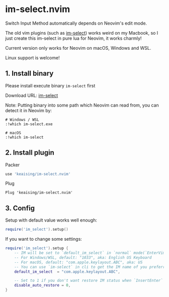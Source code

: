 # im-select.nvim

Switch Input Method automatically depends on Neovim's edit mode.

The old vim plugins (such as [im-select](https://github.com/daipeihust/im-select)) works weird on my Macbook, so I just create this im-select in pure lua for Neovim, it works charmly!

Current version only works for Neovim on macOS, Windows and WSL.

Linux support is welcome!

## 1. Install binary

Please install execute binary `im-select` first

Download URL:  [im-select](https://github.com/daipeihust/im-select)

Note: Putting binary into some path which Neovim can read from, you can detect it in Neovim by:

```
# Windows / WSL
:!which im-select.exe

# macOS
:!which im-select
```

## 2. Install plugin

Packer

``` lua
use 'keaising/im-select.nvim'
```

Plug

``` vim
Plug 'keaising/im-select.nvim'
```

## 3. Config

Setup with default value works well enough:

```lua
require('im_select').setup()
```

If you want to change some settings: 

```lua
require('im_select').setup {
	-- IM will be set to `default_im_select` in `normal` mode(`EnterVim` or `InsertLeave`)
	-- For Windows/WSL, default: "1033", aka: English US Keyboard
	-- For macOS, default: "com.apple.keylayout.ABC", aka: US
	-- You can use `im-select` in cli to get the IM name of you preferred
	default_im_select  = "com.apple.keylayout.ABC",

	-- Set to 1 if you don't want restore IM status when `InsertEnter`
	disable_auto_restore = 0,
}
```

